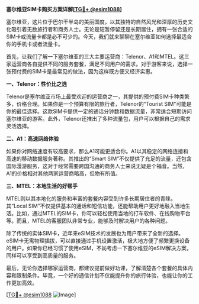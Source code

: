 **塞尔维亚SIM卡购买方案详解[[TG💪+ @esim1088](https://t.me/s/esim1088)]**

塞尔维亚，这片位于巴尔干半岛的美丽国度，以其独特的自然风光和深厚的历史文化吸引着无数旅行者和商务人士。无论是短暂停留还是长期居住，拥有一张合适的SIM卡或流量卡都是必不可少的。今天，我们就来聊聊在塞尔维亚如何选择最适合你的手机卡或者流量卡。

首先，让我们了解一下塞尔维亚的三大主要运营商：Telenor、A1和MTEL。这三家运营商各自提供不同的服务套餐，满足不同用户的需求。对于游客来说，选择一张预付费的SIM卡是最常见的做法，因为这样既方便又经济实惠。

**一、Telenor：性价比之选**

Telenor是塞尔维亚市场上最受欢迎的运营商之一，其提供的预付费SIM卡种类繁多，价格合理。如果你是一个预算有限的旅行者，Telenor的“Tourist SIM”可能是你的最佳选择。这款SIM卡提供一定的通话分钟数和数据流量，非常适合短期访问塞尔维亚的游客。此外，Telenor还推出了多种流量包，用户可以根据自己的需求灵活选择。

**二、A1：高速网络体验**

如果你对网络速度有较高要求，那么A1可能更适合你。A1以其稳定的网络连接和高速的移动数据服务著称。其推出的“Smart SIM”不仅提供了充足的流量，还包含国际漫游服务，这对于经常需要跨国沟通的商务人士来说无疑是个福音。当然，A1的价格相对其他两家运营商略高，但物有所值。

**三、MTEL：本地生活的好帮手**

MTEL则以其本地化的服务和丰富的套餐内容受到许多长期居住者的青睐。其“Local SIM”不仅提供基本的通话和短信功能，还能帮助用户更好地融入当地生活。比如，通过MTEL的SIM卡，你可以轻松使用当地的打车软件、在线购物平台等。而且，MTEL的客服团队非常专业，能够及时解决用户的各种问题。

除了传统的实体SIM卡，近年来eSIM技术的发展也为用户带来了全新的选择。eSIM卡无需物理插拔，可以直接通过手机设置激活，极大地方便了频繁更换设备的用户。如果你已经习惯了使用eSIM，不妨考虑一下塞尔维亚的eSIM解决方案，同样可以享受到高质量的服务。

最后，无论你选择哪家运营商，都建议提前做好功课，了解清楚各个套餐的具体内容和限制条件。毕竟，一个好的通信计划不仅能提升你的旅行体验，也能让你的工作更加高效。

[[TG💪+ @esim1088](https://t.me/s/esim1088) ![Image](https://i.postimg.cc/4NQfJmqS/Snipaste-2025-05-13-00-14-12.png)]